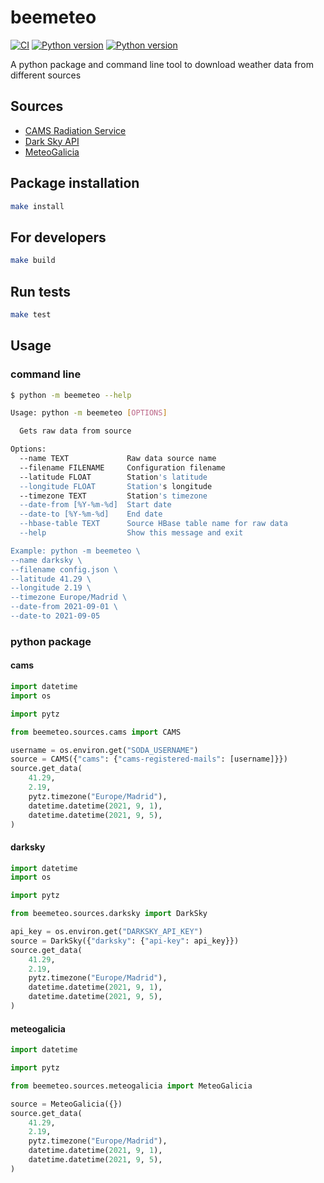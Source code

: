 # beemeteo

[![CI](https://github.com/beedata-analytics/beemeteo/actions/workflows/main.yml/badge.svg)](https://github.com/beedata-analytics/beemeteo/actions/workflows/main.yml)
[![Python version](https://img.shields.io/badge/python-2.7-blue)](https://img.shields.io/badge/python-2.7-blue)
[![Python version](https://img.shields.io/badge/python-3.6-blue)](https://img.shields.io/badge/python-3.6-blue)

A python package and command line tool to download weather data from different sources

## Sources

- [CAMS Radiation Service](http://www.soda-pro.com/web-services/radiation/cams-radiation-service/info)
- [Dark Sky API](https://darksky.net/dev)
- [MeteoGalicia](http://mandeo.meteogalicia.es)

## Package installation

```bash
make install
```

## For developers

```bash
make build
```

## Run tests

```bash
make test
```

## Usage

### command line

```bash
$ python -m beemeteo --help

Usage: python -m beemeteo [OPTIONS]

  Gets raw data from source

Options:
  --name TEXT             Raw data source name
  --filename FILENAME     Configuration filename
  --latitude FLOAT        Station's latitude
  --longitude FLOAT       Station's longitude
  --timezone TEXT         Station's timezone
  --date-from [%Y-%m-%d]  Start date
  --date-to [%Y-%m-%d]    End date
  --hbase-table TEXT      Source HBase table name for raw data
  --help                  Show this message and exit

Example: python -m beemeteo \
--name darksky \
--filename config.json \
--latitude 41.29 \
--longitude 2.19 \
--timezone Europe/Madrid \
--date-from 2021-09-01 \
--date-to 2021-09-05
```

### python package

#### cams

```python
import datetime
import os

import pytz

from beemeteo.sources.cams import CAMS

username = os.environ.get("SODA_USERNAME")
source = CAMS({"cams": {"cams-registered-mails": [username]}})
source.get_data(
    41.29,
    2.19,
    pytz.timezone("Europe/Madrid"),
    datetime.datetime(2021, 9, 1),
    datetime.datetime(2021, 9, 5),
)
```

#### darksky

```python
import datetime
import os

import pytz

from beemeteo.sources.darksky import DarkSky

api_key = os.environ.get("DARKSKY_API_KEY")
source = DarkSky({"darksky": {"api-key": api_key}})
source.get_data(
    41.29,
    2.19,
    pytz.timezone("Europe/Madrid"),
    datetime.datetime(2021, 9, 1),
    datetime.datetime(2021, 9, 5),
)
```

#### meteogalicia

```python
import datetime

import pytz

from beemeteo.sources.meteogalicia import MeteoGalicia

source = MeteoGalicia({})
source.get_data(
    41.29,
    2.19,
    pytz.timezone("Europe/Madrid"),
    datetime.datetime(2021, 9, 1),
    datetime.datetime(2021, 9, 5),
)
```
